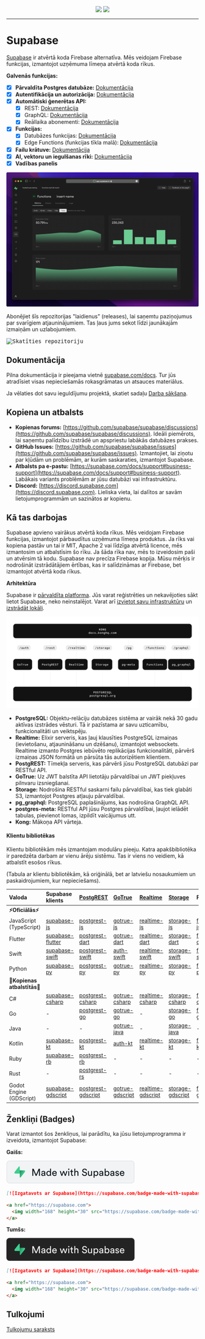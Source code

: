 <p align="center">
<img src="https://user-images.githubusercontent.com/8291514/213727234-cda046d6-28c6-491a-b284-b86c5cede25d.png#gh-light-mode-only">
<img src="https://user-images.githubusercontent.com/8291514/213727225-56186826-bee8-43b5-9b15-86e839d89393.png#gh-dark-mode-only">
</p>

---

# Supabase

[Supabase](https://supabase.com) ir atvērtā koda Firebase alternatīva. Mēs veidojam Firebase funkcijas, izmantojot uzņēmuma līmeņa atvērtā koda rīkus.

**Galvenās funkcijas:**

- [x] **Pārvaldīta Postgres datubāze:** [Dokumentācija](https://supabase.com/docs/guides/database)
- [x] **Autentifikācija un autorizācija:** [Dokumentācija](https://supabase.com/docs/guides/auth)
- [x] **Automātiski ģenerētas API:**
    - [x] REST: [Dokumentācija](https://supabase.com/docs/guides/api)
    - [x] GraphQL: [Dokumentācija](https://supabase.com/docs/guides/graphql)
    - [x] Reāllaika abonementi: [Dokumentācija](https://supabase.com/docs/guides/realtime)
- [x] **Funkcijas:**
    - [x] Datubāzes funkcijas: [Dokumentācija](https://supabase.com/docs/guides/database/functions)
    - [x] Edge Functions (funkcijas tīkla malā): [Dokumentācija](https://supabase.com/docs/guides/functions)
- [x] **Failu krātuve:** [Dokumentācija](https://supabase.com/docs/guides/storage)
- [x] **AI, vektoru un iegulšanas rīki:** [Dokumentācija](https://supabase.com/docs/guides/ai)
- [x] **Vadības panelis**

![Supabase vadības panelis](https://raw.githubusercontent.com/supabase/supabase/master/apps/www/public/images/github/supabase-dashboard.png)

Abonējiet šīs repozitorijas "laidienus" (releases), lai saņemtu paziņojumus par svarīgiem atjauninājumiem. Tas ļaus jums sekot līdzi jaunākajām izmaiņām un uzlabojumiem.

<kbd><img src="https://raw.githubusercontent.com/supabase/supabase/d5f7f413ab356dc1a92075cb3cee4e40a957d5b1/web/static/watch-repo.gif" alt="Skatīties repozitoriju"/></kbd>

## Dokumentācija

Pilna dokumentācija ir pieejama vietnē [supabase.com/docs](https://supabase.com/docs). Tur jūs atradīsiet visas nepieciešamās rokasgrāmatas un atsauces materiālus.

Ja vēlaties dot savu ieguldījumu projektā, skatiet sadaļu [Darba sākšana](./../DEVELOPERS.md).

## Kopiena un atbalsts

*   **Kopienas forums:** [https://github.com/supabase/supabase/discussions](https://github.com/supabase/supabase/discussions). Ideāli piemērots, lai saņemtu palīdzību izstrādē un apspriestu labākās datubāzes prakses.
*   **GitHub Issues:** [https://github.com/supabase/supabase/issues](https://github.com/supabase/supabase/issues). Izmantojiet, lai ziņotu par kļūdām un problēmām, ar kurām saskaraties, izmantojot Supabase.
*   **Atbalsts pa e-pastu:** [https://supabase.com/docs/support#business-support](https://supabase.com/docs/support#business-support). Labākais variants problēmām ar jūsu datubāzi vai infrastruktūru.
*   **Discord:** [https://discord.supabase.com](https://discord.supabase.com). Lieliska vieta, lai dalītos ar savām lietojumprogrammām un sazinātos ar kopienu.

## Kā tas darbojas

Supabase apvieno vairākus atvērtā koda rīkus. Mēs veidojam Firebase funkcijas, izmantojot pārbaudītus uzņēmuma līmeņa produktus. Ja rīks vai kopiena pastāv un tai ir MIT, Apache 2 vai līdzīga atvērtā licence, mēs izmantosim un atbalstīsim šo rīku. Ja šāda rīka nav, mēs to izveidosim paši un atvērsim tā kodu. Supabase nav precīza Firebase kopija. Mūsu mērķis ir nodrošināt izstrādātājiem ērtības, kas ir salīdzināmas ar Firebase, bet izmantojot atvērtā koda rīkus.

**Arhitektūra**

Supabase ir [pārvaldīta platforma](https://supabase.com/dashboard). Jūs varat reģistrēties un nekavējoties sākt lietot Supabase, neko neinstalējot. Varat arī [izvietot savu infrastruktūru](https://supabase.com/docs/guides/hosting/overview) un [izstrādāt lokāli](https://supabase.com/docs/guides/local-development).

![Arhitektūra](./../apps/docs/public/img/supabase-architecture.svg)

*   **PostgreSQL:** Objektu-relāciju datubāzes sistēma ar vairāk nekā 30 gadu aktīvas izstrādes vēsturi. Tā ir pazīstama ar savu uzticamību, funkcionalitāti un veiktspēju.
*   **Realtime:** Elixir serveris, kas ļauj klausīties PostgreSQL izmaiņas (ievietošanu, atjaunināšanu un dzēšanu), izmantojot websockets. Realtime izmanto Postgres iebūvēto replikācijas funkcionalitāti, pārvērš izmaiņas JSON formātā un pārsūta tās autorizētiem klientiem.
*   **PostgREST:** Tīmekļa serveris, kas pārvērš jūsu PostgreSQL datubāzi par RESTful API.
*   **GoTrue:** Uz JWT balstīta API lietotāju pārvaldībai un JWT piekļuves pilnvaru izsniegšanai.
*   **Storage:** Nodrošina RESTful saskarni failu pārvaldībai, kas tiek glabāti S3, izmantojot Postgres atļauju pārvaldībai.
*   **pg_graphql:** PostgreSQL paplašinājums, kas nodrošina GraphQL API.
*   **postgres-meta:** RESTful API jūsu Postgres pārvaldībai, ļaujot ielādēt tabulas, pievienot lomas, izpildīt vaicājumus utt.
*   **Kong:** Mākoņa API vārteja.

#### Klientu bibliotēkas

Klientu bibliotēkām mēs izmantojam modulāru pieeju. Katra apakšbibliotēka ir paredzēta darbam ar vienu ārēju sistēmu. Tas ir viens no veidiem, kā atbalstīt esošos rīkus.

(Tabula ar klientu bibliotēkām, kā oriģinālā, bet ar latviešu nosaukumiem un paskaidrojumiem, kur nepieciešams).

| Valoda                       | Supabase klients                                                     | [PostgREST](https://www.postgresql.org/)                                                                         | [GoTrue](https://github.com/supabase/gotrue)                                                                                | [Realtime](https://github.com/supabase/realtime)                                                                              | [Storage](https://github.com/supabase/storage-api)                                                                                 | Functions                                                                               |
| :-------------------------- | :------------------------------------------------------------------ | :-------------------------------------------------------------------------------- | :------------------------------------------------------------------------------------ | :----------------------------------------------------------------------------------- | :-------------------------------------------------------------------------------------- | :----------------------------------------------------------------------------------- |
| **⚡️Oficiālās⚡️**          |                                                                     |                                                                                   |                                                                                      |                                                                                     |                                                                                        |                                                                                      |
| JavaScript (TypeScript)     | [supabase-js](https://github.com/supabase/supabase-js)               | [postgrest-js](https://github.com/supabase/postgrest-js)                             | [gotrue-js](https://github.com/supabase/gotrue-js)                                     | [realtime-js](https://github.com/supabase/realtime-js)                                 | [storage-js](https://github.com/supabase/storage-js)                                   | [functions-js](https://github.com/supabase/functions-js)                             |
| Flutter                     | [supabase-flutter](https://github.com/supabase/supabase-flutter)     | [postgrest-dart](https://github.com/supabase/postgrest-dart)                         | [gotrue-dart](https://github.com/supabase/gotrue-dart)                                 | [realtime-dart](https://github.com/supabase/realtime-dart)                             | [storage-dart](https://github.com/supabase/storage-dart)                               | [functions-dart](https://github.com/supabase/functions-dart)                         |
| Swift                      | [supabase-swift](https://github.com/supabase/supabase-swift)          | [postgrest-swift](https://github.com/supabase/supabase-swift/tree/main/Sources/PostgREST) | [auth-swift](https://github.com/supabase/supabase-swift/tree/main/Sources/Auth)     | [realtime-swift](https://github.com/supabase/supabase-swift/tree/main/Sources/Realtime) | [storage-swift](https://github.com/supabase/supabase-swift/tree/main/Sources/Storage) | [functions-swift](https://github.com/supabase/supabase-swift/tree/main/Sources/Functions) |
| Python                      | [supabase-py](https://github.com/supabase/supabase-py)               | [postgrest-py](https://github.com/supabase/postgrest-py)                             | [gotrue-py](https://github.com/supabase/gotrue-py)                                     | [realtime-py](https://github.com/supabase/realtime-py)                                 | [storage-py](https://github.com/supabase/storage-py)                                   | [functions-py](https://github.com/supabase/functions-py)                             |
| **💚Kopienas atbalstītās💚** |                                                                     |                                                                                   |                                                                                      |                                                                                     |                                                                                        |                                                                                      |
| C#                          | [supabase-csharp](https://github.com/supabase-community/supabase-csharp) | [postgrest-csharp](https://github.com/supabase-community/postgrest-csharp)           | [gotrue-csharp](https://github.com/supabase-community/gotrue-csharp)                 | [realtime-csharp](https://github.com/supabase-community/realtime-csharp)             | [storage-csharp](https://github.com/supabase-community/storage-csharp)                 | [functions-csharp](https://github.com/supabase-community/functions-csharp)           |
| Go                          | -                                                                   | [postgrest-go](https://github.com/supabase-community/postgrest-go)                     | [gotrue-go](https://github.com/supabase-community/gotrue-go)                           | -                                                                                   | [storage-go](https://github.com/supabase-community/storage-go)                       | [functions-go](https://github.com/supabase-community/functions-go)                   |
| Java                        | -                                                                   | -                                                                                   | [gotrue-java](https://github.com/supabase-community/gotrue-java)                       | -                                                                                   | [storage-java](https://github.com/supabase-community/storage-java)                   | -                                                                                   |
| Kotlin                      | [supabase-kt](https://github.com/supabase-community/supabase-kt)       | [postgrest-kt](https://github.com/supabase-community/supabase-kt/tree/master/Postgrest) | [auth-kt](https://github.com/supabase-community/supabase-kt/tree/master/Auth)         | [realtime-kt](https://github.com/supabase-community/supabase-kt/tree/master/Realtime)   | [storage-kt](https://github.com/supabase-community/supabase-kt/tree/master/Storage)   | [functions-kt](https://github.com/supabase-community/supabase-kt/tree/master/Functions) |
| Ruby                      | [supabase-rb](https://github.com/supabase-community/supabase-rb)      |      [postgrest-rb](https://github.com/supabase-community/postgrest-rb)                                                                             |    -                                                                                  |        -                                                                            |     -                                                                                 |          -                                                                          |
| Rust                      |      -                                                                 |       [postgrest-rs](https://github.com/supabase-community/postgrest-rs)                                                                            |      -                                                                                 |       -                                                                             |       -                                                                                |         -                                                                           |
| Godot Engine (GDScript)      |   [supabase-gdscript](https://github.com/supabase-community/godot-engine.supabase)                                                                  |        [postgrest-gdscript](https://github.com/supabase-community/postgrest-gdscript)                                                                            |        [gotrue-gdscript](https://github.com/supabase-community/gotrue-gdscript)                                                                                |    [realtime-gdscript](https://github.com/supabase-community/realtime-gdscript)                                                                                  |         [storage-gdscript](https://github.com/supabase-community/storage-gdscript)                                                                                 |  [functions-gdscript](https://github.com/supabase-community/functions-gdscript)                                                                                       |

## Ženkliņi (Badges)

Varat izmantot šos ženkliņus, lai parādītu, ka jūsu lietojumprogramma ir izveidota, izmantojot Supabase:

**Gaišs:**

![Izgatavots ar Supabase](./../apps/www/public/badge-made-with-supabase.svg)

```md
[![Izgatavots ar Supabase](https://supabase.com/badge-made-with-supabase.svg)](https://supabase.com)
```

```html
<a href="https://supabase.com">
  <img width="168" height="30" src="https://supabase.com/badge-made-with-supabase.svg" alt="Izgatavots ar Supabase" />
</a>
```

**Tumšs:**

![Izgatavots ar Supabase (tumšā versija)](./../apps/www/public/badge-made-with-supabase-dark.svg)

```md
[![Izgatavots ar Supabase](https://supabase.com/badge-made-with-supabase-dark.svg)](https://supabase.com)
```

```html
<a href="https://supabase.com">
  <img width="168" height="30" src="https://supabase.com/badge-made-with-supabase-dark.svg" alt="Izgatavots ar Supabase" />
</a>
```

## Tulkojumi

[Tulkojumu saraksts](./languages.md)

